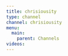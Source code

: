 ```yaml
---
title: chrisiousity
type: channel
channel: chrisiousity
menu:
  main:
    parent: Channels
videos:
---
```

